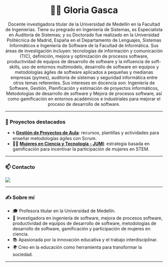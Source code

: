 <h1 align="center">👩‍💻 Gloria Gasca</h1>

<p align="center">
Docente investigadora titular de la Universidad de Medellín en la Facultad de Ingenierías. Tiene su pregrado en Ingeniería de Sistemas, es Especialista en Auditoría de Sistemas; y su Doctorado fue realizado en la Universidad Politécnica de Madrid, España en el Departamento de Lenguajes, Sistemas Informáticos e Ingeniería de Software de la Facultad de Informática. Sus áreas de investigación incluyen:  tecnologías de información y comunicación (TIC), definición, mejora y optimización de procesos software, productividad de equipos de desarrollo de software y la influencia de soft-skills, uso de entornos multimodelo, desarrollo de software en equipos y metodologías ágiles de software aplicados a pequeñas y medianas empresas (pymes), auditoría de sistemas y seguridad informática entre otros temas referentes. Sus intereses en docencia son: Ingeniería de Software, Gestión, Planificación y estimación de proyectos informáticos, Metodologías de desarrollo de software y Mejora de procesos software, así como gamificación en entornos académicos e industriales para mejorar el proceso de desarrollo de software. 
</p>

---

### 🚀 Proyectos destacados

- 🌀 [**Gestión de Proyectos de Aula**](https://github.com/gloriagasca/GestionDeProyectos): recursos, plantillas y actividades para enseñar metodologías ágiles con Scrum.
- 👩‍🔬 [**Mujeres en Ciencia y Tecnología - JUMI**](https://www.instagram.com/jumimedellin?igsh=MW0ya2VzMWF4b2sx): estrategia basada en gamificación para incentivar la participación de mujeres en STEM.

---

### 📫 Contacto

<p>
  <a href="https://www.linkedin.com/in/gloriagascah/">
    <img src="https://img.shields.io/badge/LinkedIn-gloriagasca-0077B5?style=flat-square&logo=linkedin"/>
  </a>
</p>

---

### ✍️ Sobre mí

- 🎓 Profesora titular en la Universidad de Medellín.
- 🔬 Investigadora en ingeniería de software, mejora de procesos software, productividad de equipos de desarrollo de software, metodologías de desarrollo de software, gamificación y participación de mujeres en ciencia.
- 📚 Apasionada por la innovación educativa y el trabajo interdisciplinar.
- 🌍 Creo en la educación como herramienta para transformar la sociedad.

---
